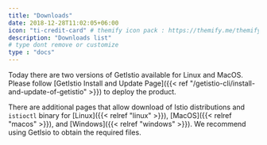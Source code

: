 ```yaml
---
title: "Downloads"
date: 2018-12-28T11:02:05+06:00
icon: "ti-credit-card" # themify icon pack : https://themify.me/themify-icons
description: "Downloads list"
# type dont remove or customize
type : "docs"
---
```



Today there are two versions of GetIstio available for Linux and MacOS. Please follow [GetIstio Install and Update Page]({{< ref "/getistio-cli/install-and-update-of-getistio" >}}) to deploy the product.

There are additional pages that allow download of Istio distributions and `istioctl` binary for [Linux]({{< relref "linux" >}}), [MacOS]({{< relref "macos" >}}), and [Windows]({{< relref "windows" >}}). We recommend using GetIsio to obtain the required files.
